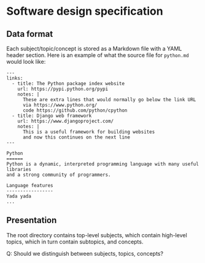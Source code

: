 Software design specification
=============================

Data format
-----------
Each subject/topic/concept is stored as a Markdown file with a YAML header section.
Here is an example of what the source file for `python.md` would look like:

    ---
    links:
      - title: The Python package index website
        url: https://pypi.python.org/pypi
        notes: |
          These are extra lines that would normally go below the link URL
          via https://www.python.org/
          code https://github.com/python/cpython
      - title: Django web framework
        url: https://www.djangoproject.com/
        notes: |
          This is a useful framework for building websites
          and now this continues on the next line
    ---

    Python
    ======
    Python is a dynamic, interpreted programming language with many useful libraries
    and a strong community of programmers.

    Language features
    -----------------
    Yada yada
    ...



Presentation
------------
The root directory contains top-level subjects, which contain high-level topics,
which in turn contain subtopics, and concepts.

Q: Should we distinguish between subjects, topics, concepts?
    

